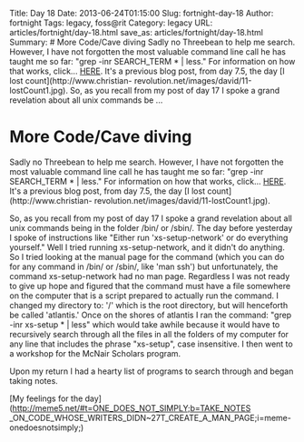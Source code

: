 Title: Day 18
Date: 2013-06-24T01:15:00
Slug: fortnight-day-18
Author: fortnight
Tags: legacy, foss@rit
Category: legacy
URL: articles/fortnight/day-18.html
save_as: articles/fortnight/day-18.html
Summary: #  More Code/Cave diving  Sadly no Threebean to help me search. However, I have not forgotten the most valuable command line call he has taught me so far: "grep -inr SEARCH_TERM * | less." For information on how that works, click... [HERE](http://foss.rit.edu/node/471). It's a previous blog post, from day 7.5, the day [I lost count](http://www.christian- revolution.net/images/david/11-lostCount1.jpg).  So, as you recall from my post of day 17 I spoke a grand revelation about all unix commands be ... 

#  More Code/Cave diving

Sadly no Threebean to help me search. However, I have not forgotten the most
valuable command line call he has taught me so far: "grep -inr SEARCH_TERM * |
less." For information on how that works, click...
[HERE](http://foss.rit.edu/node/471). It's a previous blog post, from day 7.5,
the day [I lost count](http://www.christian-
revolution.net/images/david/11-lostCount1.jpg).

So, as you recall from my post of day 17 I spoke a grand revelation about all
unix commands being in the folder /bin/ or /sbin/. The day before yesterday I
spoke of instructions like "Either run 'xs-setup-network' or do everything
yourself." Well I tried running xs-setup-network, and it didn't do anything.
So I tried looking at the manual page for the command (which you can do for
any command in /bin/ or /sbin/, like 'man ssh') but unfortunately, the command
xs-setup-network had no man page. Regardless I was not ready to give up hope
and figured that the command must have a file somewhere on the computer that
is a script prepared to actually run the command. I changed my directory to:
'/' which is the root directory, but will henceforth be called 'atlantis.'
Once on the shores of atlantis I ran the command: "grep -inr xs-setup * |
less" which would take awhile because it would have to recursively search
through all the files in all the folders of my computer for any line that
includes the phrase "xs-setup", case insensitive. I then went to a workshop
for the McNair Scholars program.

Upon my return I had a hearty list of programs to search through and began
taking notes.

[My feelings for the day](http://meme5.net/#t=ONE_DOES_NOT_SIMPLY;b=TAKE_NOTES
_ON_CODE_WHOSE_WRITERS_DIDN~27T_CREATE_A_MAN_PAGE;i=meme-onedoesnotsimply;)

